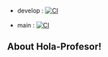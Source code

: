 - develop  : [![CI](https://github.com/SuzukiJhor/Hola-Profesor/actions/workflows/laravel.yml/badge.svg?branch=develop)](https://github.com/SuzukiJhor/Hola-Profesor/actions/workflows/laravel.yml)
<br/> <br/>
- main     : [![CI](https://github.com/SuzukiJhor/Hola-Profesor/actions/workflows/laravel.yml/badge.svg?branch=main)](https://github.com/SuzukiJhor/Hola-Profesor/actions/workflows/laravel.yml)

## About Hola-Profesor!
